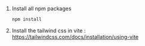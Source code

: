 1) Install all npm packages
   ```bash
   npm install
   ```

2) Install the tailwind css in vite : https://tailwindcss.com/docs/installation/using-vite
